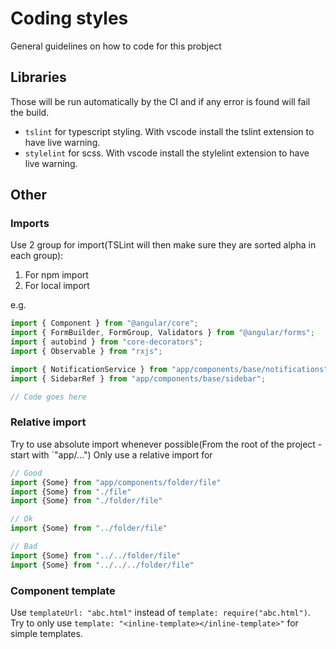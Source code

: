 # Coding styles

General guidelines on how to code for this probject

## Libraries
Those will be run automatically by the CI and if any error is found will fail the build.
 * `tslint` for typescript styling. With vscode install the tslint extension to have live warning.
 * `stylelint` for scss. With vscode install the stylelint extension to have live warning.

## Other

### Imports
Use 2 group for import(TSLint will then make sure they are sorted alpha in each group):
  1. For npm import
  2. For local import

e.g.
```typescript
import { Component } from "@angular/core";
import { FormBuilder, FormGroup, Validators } from "@angular/forms";
import { autobind } from "core-decorators";
import { Observable } from "rxjs";

import { NotificationService } from "app/components/base/notifications";
import { SidebarRef } from "app/components/base/sidebar";

// Code goes here
```

### Relative import
Try to use absolute import whenever possible(From the root of the project - start with `"app/...")
Only use a relative import for


```typescript
// Good
import {Some} from "app/components/folder/file"
import {Some} from "./file"
import {Some} from "./folder/file"

// Ok
import {Some} from "../folder/file"

// Bad
import {Some} from "../../folder/file"
import {Some} from "../../../folder/file"
```

### Component template

Use `templateUrl: "abc.html"` instead of `template: require("abc.html")`.
Try to only use `template: "<inline-template></inline-template>"` for simple templates.
